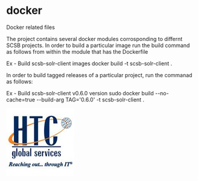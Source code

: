 # docker
Docker related files

The project contains several docker modules corrosponding to differnt SCSB projects. In order to build a particular image run the build command as follows from within the module that has the Dockerfile

Ex - Build scsb-solr-client images
docker build -t scsb-solr-client .

In order to build tagged releases of a particular project, run the commanad as follows:

Ex - Build scsb-solr-client v0.6.0 version
sudo docker build --no-cache=true --build-arg TAG='0.6.0' -t scsb-solr-client .

[![HTC](https://github.com/premkumarbalu/images/blob/master/htc-global-services-squarelogo.png)](https://www.htcinc.com/)
